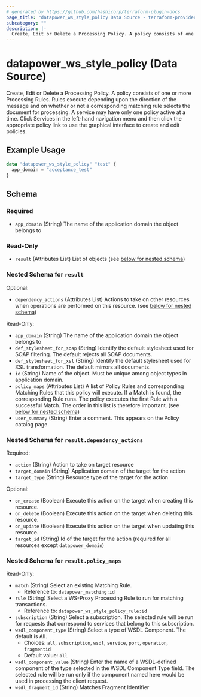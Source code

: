 ```yaml
---
# generated by https://github.com/hashicorp/terraform-plugin-docs
page_title: "datapower_ws_style_policy Data Source - terraform-provider-datapower"
subcategory: ""
description: |-
  Create, Edit or Delete a Processing Policy. A policy consists of one or more Processing Rules. Rules execute depending upon the direction of the message and on whether or not a corresponding matching rule selects the document for processing. A service may have only one policy active at a time. Click Services in the left-hand navigation menu and then click the appropriate policy link to use the graphical interface to create and edit policies.
---
```


# datapower_ws_style_policy (Data Source)

Create, Edit or Delete a Processing Policy. A policy consists of one or more Processing Rules. Rules execute depending upon the direction of the message and on whether or not a corresponding matching rule selects the document for processing. A service may have only one policy active at a time. Click Services in the left-hand navigation menu and then click the appropriate policy link to use the graphical interface to create and edit policies.

## Example Usage

```terraform
data "datapower_ws_style_policy" "test" {
  app_domain = "acceptance_test"
}
```

<!-- schema generated by tfplugindocs -->
## Schema

### Required

- `app_domain` (String) The name of the application domain the object belongs to

### Read-Only

- `result` (Attributes List) List of objects (see [below for nested schema](#nestedatt--result))

<a id="nestedatt--result"></a>
### Nested Schema for `result`

Optional:

- `dependency_actions` (Attributes List) Actions to take on other resources when operations are performed on this resource. (see [below for nested schema](#nestedatt--result--dependency_actions))

Read-Only:

- `app_domain` (String) The name of the application domain the object belongs to
- `def_stylesheet_for_soap` (String) Identify the default stylesheet used for SOAP filtering. The default rejects all SOAP documents.
- `def_stylesheet_for_xsl` (String) Identify the default stylesheet used for XSL transformation. The default mirrors all documents.
- `id` (String) Name of the object. Must be unique among object types in application domain.
- `policy_maps` (Attributes List) A list of Policy Rules and corresponding Matching Rules that this policy will execute. If a Match is found, the corresponding Rule runs. The policy executes the first Rule with a successful Match. The order in this list is therefore important. (see [below for nested schema](#nestedatt--result--policy_maps))
- `user_summary` (String) Enter a comment. This appears on the Policy catalog page.

<a id="nestedatt--result--dependency_actions"></a>
### Nested Schema for `result.dependency_actions`

Required:

- `action` (String) Action to take on target resource
- `target_domain` (String) Application domain of the target for the action
- `target_type` (String) Resource type of the target for the action

Optional:

- `on_create` (Boolean) Execute this action on the target when creating this resource.
- `on_delete` (Boolean) Execute this action on the target when deleting this resource.
- `on_update` (Boolean) Execute this action on the target when updating this resource.
- `target_id` (String) Id of the target for the action (required for all resources except `datapower_domain`)


<a id="nestedatt--result--policy_maps"></a>
### Nested Schema for `result.policy_maps`

Read-Only:

- `match` (String) Select an existing Matching Rule.
  - Reference to: `datapower_matching:id`
- `rule` (String) Select a WS-Proxy Processing Rule to run for matching transactions.
  - Reference to: `datapower_ws_style_policy_rule:id`
- `subscription` (String) Select a subscription. The selected rule will be run for requests that correspond to services that belong to this subscription.
- `wsdl_component_type` (String) Select a type of WSDL Component. The default is All.
  - Choices: `all`, `subscription`, `wsdl`, `service`, `port`, `operation`, `fragmentid`
  - Default value: `all`
- `wsdl_component_value` (String) Enter the name of a WSDL-defined component of the type selected in the WSDL Component Type field. The selected rule will be run only if the component named here would be used in processing the client request.
- `wsdl_fragment_id` (String) Matches Fragment Identifier
